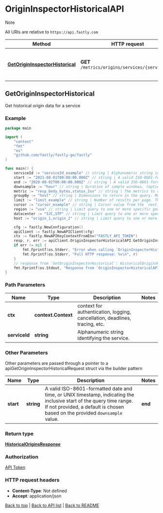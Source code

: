 # OriginInspectorHistoricalAPI

> [!NOTE]
> All URIs are relative to `https://api.fastly.com`

Method | HTTP request | Description
------------- | ------------- | -------------
[**GetOriginInspectorHistorical**](OriginInspectorHistoricalAPI.md#GetOriginInspectorHistorical) | **GET** `/metrics/origins/services/{service_id}` | Get historical origin data for a service



## GetOriginInspectorHistorical

Get historical origin data for a service



### Example

```go
package main

import (
    "context"
    "fmt"
    "os"
    "github.com/fastly/fastly-go/fastly"
)

func main() {
    serviceId := "serviceId_example" // string | Alphanumeric string identifying the service.
    start := "2021-08-01T00:00:00.000Z" // string | A valid ISO-8601-formatted date and time, or UNIX timestamp, indicating the inclusive start of the query time range. If not provided, a default is chosen based on the provided `downsample` value. (optional)
    end := "2020-08-02T00:00:00.000Z" // string | A valid ISO-8601-formatted date and time, or UNIX timestamp, indicating the exclusive end of the query time range. If not provided, a default is chosen based on the provided `downsample` value. (optional)
    downsample := "hour" // string | Duration of sample windows. (optional) (default to "hour")
    metric := "resp_body_bytes,status_2xx" // string | The metrics to retrieve. Multiple values should be comma-separated. (optional) (default to "responses")
    groupBy := "host" // string | Dimensions to return in the query. Multiple dimensions may be separated by commas. For example, `group_by=host` will return one timeseries for every origin host, as a total across all POPs.  (optional)
    limit := "limit_example" // string | Number of results per page. The maximum is 200. (optional) (default to "100")
    cursor := "cursor_example" // string | Cursor value from the `next_cursor` field of a previous response, used to retrieve the next page. To request the first page, this should be empty. (optional)
    region := "usa" // string | Limit query to one or more specific geographic regions. Values should be comma-separated.  (optional)
    datacenter := "SJC,STP" // string | Limit query to one or more specific POPs. Values should be comma-separated. (optional)
    host := "origin_1,origin_2" // string | Limit query to one or more specific origin hosts. Values should be comma-separated. (optional)

    cfg := fastly.NewConfiguration()
    apiClient := fastly.NewAPIClient(cfg)
    ctx := fastly.NewAPIKeyContextFromEnv("FASTLY_API_TOKEN")
    resp, r, err := apiClient.OriginInspectorHistoricalAPI.GetOriginInspectorHistorical(ctx, serviceId).Start(start).End(end).Downsample(downsample).Metric(metric).GroupBy(groupBy).Limit(limit).Cursor(cursor).Region(region).Datacenter(datacenter).Host(host).Execute()
    if err != nil {
        fmt.Fprintf(os.Stderr, "Error when calling `OriginInspectorHistoricalAPI.GetOriginInspectorHistorical`: %v\n", err)
        fmt.Fprintf(os.Stderr, "Full HTTP response: %v\n", r)
    }
    // response from `GetOriginInspectorHistorical`: HistoricalOriginsResponse
    fmt.Fprintf(os.Stdout, "Response from `OriginInspectorHistoricalAPI.GetOriginInspectorHistorical`: %v\n", resp)
}
```

### Path Parameters


Name | Type | Description  | Notes
------------- | ------------- | ------------- | -------------
**ctx** | **context.Context** | context for authentication, logging, cancellation, deadlines, tracing, etc.
**serviceId** | **string** | Alphanumeric string identifying the service. | 

### Other Parameters

Other parameters are passed through a pointer to a apiGetOriginInspectorHistoricalRequest struct via the builder pattern


Name | Type | Description  | Notes
------------- | ------------- | ------------- | -------------
 **start** | **string** | A valid ISO-8601-formatted date and time, or UNIX timestamp, indicating the inclusive start of the query time range. If not provided, a default is chosen based on the provided `downsample` value. |  **end** | **string** | A valid ISO-8601-formatted date and time, or UNIX timestamp, indicating the exclusive end of the query time range. If not provided, a default is chosen based on the provided `downsample` value. |  **downsample** | **string** | Duration of sample windows. | [default to &quot;hour&quot;] **metric** | **string** | The metrics to retrieve. Multiple values should be comma-separated. | [default to &quot;responses&quot;] **groupBy** | **string** | Dimensions to return in the query. Multiple dimensions may be separated by commas. For example, `group_by&#x3D;host` will return one timeseries for every origin host, as a total across all POPs.  |  **limit** | **string** | Number of results per page. The maximum is 200. | [default to &quot;100&quot;] **cursor** | **string** | Cursor value from the `next_cursor` field of a previous response, used to retrieve the next page. To request the first page, this should be empty. |  **region** | **string** | Limit query to one or more specific geographic regions. Values should be comma-separated.  |  **datacenter** | **string** | Limit query to one or more specific POPs. Values should be comma-separated. |  **host** | **string** | Limit query to one or more specific origin hosts. Values should be comma-separated. | 

### Return type

[**HistoricalOriginsResponse**](HistoricalOriginsResponse.md)

### Authorization

[API Token](https://www.fastly.com/documentation/reference/api/#authentication)

### HTTP request headers

- **Content-Type**: Not defined
- **Accept**: application/json

[Back to top](#) | [Back to API list](../README.md#documentation-for-api-endpoints) | [Back to README](../README.md)

